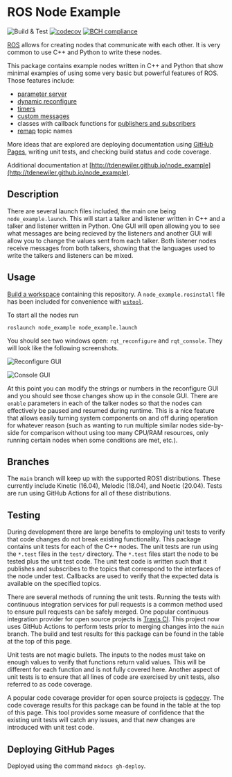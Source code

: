 # ROS Node Example

![Build & Test](https://github.com/tdenewiler/node_example/workflows/Build%20&%20Test/badge.svg)
[![codecov](https://codecov.io/gh/tdenewiler/node_example/branch/main/graph/badge.svg)](https://codecov.io/gh/tdenewiler/node_example)
[![BCH compliance](https://bettercodehub.com/edge/badge/tdenewiler/node_example?branch=main)](https://bettercodehub.com/)

[ROS](http://ros.org) allows for creating nodes that communicate with each other.
It is very common to use C++ and Python to write these nodes.

This package contains example nodes written in C++ and Python that show minimal examples of using
some very basic but powerful features of ROS.
Those features include:

* [parameter server](http://wiki.ros.org/Parameter%20Server)
* [dynamic reconfigure](http://wiki.ros.org/dynamic_reconfigure/Tutorials)
* [timers](http://wiki.ros.org/roscpp/Overview/Timers)
* [custom messages](http://wiki.ros.org/ROS/Tutorials/DefiningCustomMessages)
* classes with callback functions for
  [publishers and subscribers](http://wiki.ros.org/roscpp/Overview/Publishers%20and%20Subscribers)
* [remap](http://wiki.ros.org/roslaunch/XML/remap) topic names

More ideas that are explored are deploying documentation using [GitHub Pages](https://pages.github.com/),
writing unit tests, and checking build status and code coverage.

Additional documentation at
[http://tdenewiler.github.io/node_example](http://tdenewiler.github.io/node_example).

## Description

There are several launch files included, the main one being `node_example.launch`.
This will start a talker and listener written in C++ and a talker and listener written in Python.
One GUI will open allowing you to see what messages are being recieved by the listeners and another GUI will allow
you to change the values sent from each talker.
Both listener nodes receive messages from both talkers, showing that the languages used to write the talkers and
listeners can be mixed.

## Usage

[Build a workspace](http://wiki.ros.org/catkin/Tutorials/create_a_workspace) containing this repository.
A `node_example.rosinstall` file has been included for convenience with [`wstool`](http://wiki.ros.org/wstool).

To start all the nodes run

    roslaunch node_example node_example.launch

You should see two windows open: `rqt_reconfigure` and `rqt_console`.
They will look like the following screenshots.

  ![Reconfigure GUI](docs/images/reconfigure.png)

  ![Console GUI](docs/images/console.png)

At this point you can modify the strings or numbers in the reconfigure GUI and you should see those changes show up
in the console GUI.
There are `enable` parameters in each of the talker nodes so that the nodes can effectively be paused and resumed
during runtime.
This is a nice feature that allows easily turning system components on and off during operation for whatever reason
(such as wanting to run multiple similar nodes side-by-side for comparison without using too many CPU/RAM resources,
only running certain nodes when some conditions are met, etc.).

## Branches

The `main` branch will keep up with the supported ROS1 distributions.
These currently include Kinetic (16.04), Melodic (18.04), and Noetic (20.04).
Tests are run using GitHub Actions for all of these distributions.

## Testing

During development there are large benefits to employing unit tests to verify that code changes do not break existing
functionality.
This package contains unit tests for each of the C++ nodes.
The unit tests are run using the `*.test` files in the `test/` directory.
The `*.test` files start the node to be tested plus the unit test code.
The unit test code is written such that it publishes and subscribes to the topics that correspond to the interfaces
of the node under test.
Callbacks are used to verify that the expected data is available on the specified topics.

There are several methods of running the unit tests.
Running the tests with continuous integration services for pull requests is a common method used to ensure pull
requests can be safely merged.
One popular continuous integration provider for open source projects is [Travis CI](https://travis-ci.org).
This project now uses GitHub Actions to perform tests prior to merging changes into the `main` branch.
The build and test results for this package can be found in the table at the top of this page.

Unit tests are not magic bullets.
The inputs to the nodes must take on enough values to verify that functions return valid values.
This will be different for each function and is not fully covered here.
Another aspect of unit tests is to ensure that all lines of code are exercised by unit tests, also referred to as
code coverage.

A popular code coverage provider for open source projects is [codecov](https://codecov.io).
The code coverage results for this package can be found in the table at the top of this page.
This tool provides some measure of confidence that the existing unit tests will catch any issues, and that new
changes are introduced with unit test code.

## Deploying GitHub Pages

Deployed using the command `mkdocs gh-deploy`.
